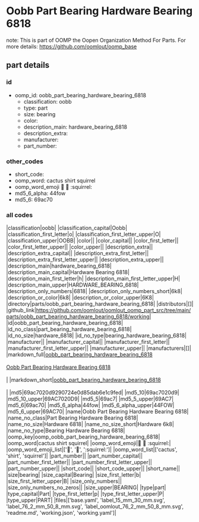 # Oobb Part Bearing Hardware Bearing 6818  

note: This is part of OOMP the Oopen Organization Method For Parts. For more details: https://github.com/oomlout/oomp_base

##  part details





### id
* oomp_id: oobb_part_bearing_hardware_bearing_6818
  * classification: oobb
  * type: part
  * size: bearing
  * color: 
  * description_main: hardware_bearing_6818
  * description_extra: 
  * manufacturer: 
  * part_number: 

### other_codes
* short_code: 
* oomp_word: cactus shirt squirrel
* oomp_word_emoji :cactus: :shirt: :squirrel:
* md5_6_alpha: 44fow
* md5_6: 69ac70

### all codes 
|classification|oobb|
|classification_capital|Oobb|
|classification_first_letter|o|
|classification_first_letter_upper|O|
|classification_upper|OOBB|
|color||
|color_capital||
|color_first_letter||
|color_first_letter_upper||
|color_upper||
|description_extra||
|description_extra_capital||
|description_extra_first_letter||
|description_extra_first_letter_upper||
|description_extra_upper||
|description_main|hardware_bearing_6818|
|description_main_capital|Hardware Bearing 6818|
|description_main_first_letter|h|
|description_main_first_letter_upper|H|
|description_main_upper|HARDWARE_BEARING_6818|
|description_only_numbers|6818|
|description_only_numbers_short|6k8|
|description_or_color|6k8|
|description_or_color_upper|6K8|
|directory|parts/oobb_part_bearing_hardware_bearing_6818|
|distributors|[]|
|github_link|https://github.com/oomlout/oomlout_oomp_part_src/tree/main/parts/oobb_part_bearing_hardware_bearing_6818/working|
|id|oobb_part_bearing_hardware_bearing_6818|
|id_no_class|part_bearing_hardware_bearing_6818|
|id_no_size|hardware_6818|
|id_no_type|bearing_hardware_bearing_6818|
|manufacturer||
|manufacturer_capital||
|manufacturer_first_letter||
|manufacturer_first_letter_upper||
|manufacturer_upper||
|manufacturers|[]|
|markdown_full|[oobb_part_bearing_hardware_bearing_6818](https://github.com/oomlout/oomlout_oomp_part_src/tree/main/parts/oobb_part_bearing_hardware_bearing_6818/working)<br>[](https://github.com/oomlout/oomlout_oomp_part_src/tree/main/parts/oobb_part_bearing_hardware_bearing_6818/working)<br>[Oobb Part Bearing Hardware Bearing 6818](https://github.com/oomlout/oomlout_oomp_part_src/tree/main/parts/oobb_part_bearing_hardware_bearing_6818/working)<br><br>|
|markdown_short|[oobb_part_bearing_hardware_bearing_6818](https://github.com/oomlout/oomlout_oomp_part_src/tree/main/parts/oobb_part_bearing_hardware_bearing_6818/working)<br><br>|
|md5|69ac7020d9290724e0d85dab6e1c9fed|
|md5_10|69ac7020d9|
|md5_10_upper|69AC7020D9|
|md5_5|69ac7|
|md5_5_upper|69AC7|
|md5_6|69ac70|
|md5_6_alpha|44fow|
|md5_6_alpha_upper|44FOW|
|md5_6_upper|69AC70|
|name|Oobb Part Bearing Hardware Bearing 6818|
|name_no_class|Part Bearing Hardware Bearing 6818|
|name_no_size|Hardware 6818|
|name_no_size_short|Hardware 6k8|
|name_no_type|Bearing Hardware Bearing 6818|
|oomp_key|oomp_oobb_part_bearing_hardware_bearing_6818|
|oomp_word|cactus shirt squirrel|
|oomp_word_emoji|:cactus: :shirt: :squirrel:|
|oomp_word_emoji_list|[':cactus:', ':shirt:', ':squirrel:']|
|oomp_word_list|['cactus', 'shirt', 'squirrel']|
|part_number||
|part_number_capital||
|part_number_first_letter||
|part_number_first_letter_upper||
|part_number_upper||
|short_code||
|short_code_upper||
|short_name||
|size|bearing|
|size_capital|Bearing|
|size_first_letter|b|
|size_first_letter_upper|B|
|size_only_numbers||
|size_only_numbers_no_zeros||
|size_upper|BEARING|
|type|part|
|type_capital|Part|
|type_first_letter|p|
|type_first_letter_upper|P|
|type_upper|PART|
|files|['base.yaml', 'label_15_mm_30_mm.svg', 'label_76_2_mm_50_8_mm.svg', 'label_oomlout_76_2_mm_50_8_mm.svg', 'readme.md', 'working.json', 'working.yaml']|
